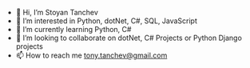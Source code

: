 - 👋 Hi, I’m Stoyan Tanchev
- 👀 I’m interested in Python, dotNet, C#, SQL, JavaScript
- 🌱 I’m currently learning Python, C#
- 💞️ I’m looking to collaborate on dotNet, C# Projects or Python Django projects
- 📫 How to reach me tony.tanchev@gmail.com

<!---
tanchevtony/tanchevtony is a ✨ special ✨ repository because its `README.md` (this file) appears on your GitHub profile.
You can click the Preview link to take a look at your changes.
--->
